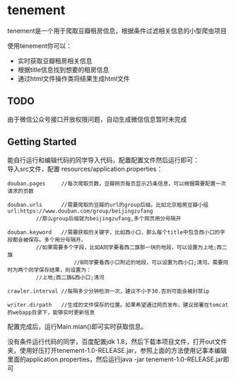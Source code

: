 # tenement
tenement是一个用于爬取豆瓣租房信息，根据条件过滤相关信息的小型爬虫项目

使用tenement你可以：  
 
- 实时获取豆瓣租房相关信息
- 根据title信息找到想要的租房信息
- 通过html文件操作类将结果生成html文件

## TODO
由于微信公众号接口开放权限问题，自动生成微信信息暂时未完成

## Getting Started
能自行运行和编辑代码的同学导入代码，配置配置文件然后运行即可：   
导入src文件，配置 resources/application.properties：


	douban.pages     //每次爬取页数，豆瓣网页每页显示25条信息，可以根据需要配置一次请求的页数   

	douban.urls      //需要爬取的豆瓣的url的group后缀。比如北京租房豆瓣小组url:https://www.douban.com/group/beijingzufang 
			 //那么group后缀就为beijingzufang,多个网页用分号隔开    

	douban.keyword   //需要获取的关键字，比如西小口，那么每个title中包含西小口的字段都会被保存。多个用分号隔开。
 			 //如果需要多个字段，比如A同学要看西二旗那一块的地段，可以设置为上地;西二旗
                         //B同学要看西小口附近的地段，可以设置为西小口;清河。需要同时为两个同学保存结果，则设置为：
 			 //上地;西二旗&西小口;清河
    
  	crawler.interval //每隔多少分钟检测一次，建议不小于30.否则可能会被封禁ip
    
	writer.dirpath   //生成的文件保存的位置。如果希望通过网页发布，建议部署在tomcat的webapp目录下，能够实时更新信息


配置完成后，运行Main.mian()即可实时获取信息。


没有条件运行代码的同学，百度配置jdk 1.8，然后下载本项目文件，打开out文件夹，使用好压打开tenement-1.0-RELEASE.jar，参照上面的方法使用记事本编辑里面的application.properties，然后运行java -jar tenement-1.0-RELEASE.jar即可


